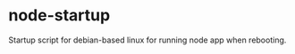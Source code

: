 node-startup
============

Startup script for debian-based linux for running node app when rebooting.